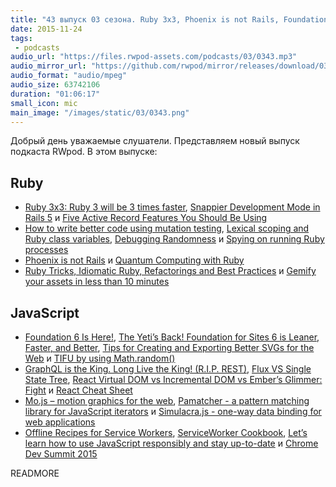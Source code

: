 ```yaml
---
title: "43 выпуск 03 сезона. Ruby 3x3, Phoenix is not Rails, Foundation 6, Mo.js, Pamatcher, ServiceWorker Cookbook и прочее"
date: 2015-11-24
tags:
 - podcasts
audio_url: "https://files.rwpod-assets.com/podcasts/03/0343.mp3"
audio_mirror_url: "https://github.com/rwpod/mirror/releases/download/03.43/0343.mp3"
audio_format: "audio/mpeg"
audio_size: 63742106
duration: "01:06:17"
small_icon: mic
main_image: "/images/static/03/0343.png"
---
```


Добрый день уважаемые слушатели. Представляем новый выпуск подкаста RWpod. В этом выпуске:

## Ruby

 - [Ruby 3x3: Ruby 3 will be 3 times faster](http://engineering.appfolio.com/appfolio-engineering/2015/11/18/ruby-3x3), [Snappier Development Mode in Rails 5](http://weblog.rubyonrails.org/2015/11/11/snappier-development-mode-in-rails-5/) и [Five Active Record Features You Should Be Using](http://jakeyesbeck.com/2015/11/15/five-active-record-features-you-should-be-using/)
 - [How to write better code using mutation testing](https://blog.blockscore.com/how-to-write-better-code-using-mutation-testing/), [Lexical scoping and Ruby class variables](http://blog.honeybadger.io/lexical-scoping-and-ruby-class-variables/), [Debugging Randomness](https://thedarkside.frantzmiccoli.com/tricks/2015/11/11/debugging-randomness.html) и [Spying on running Ruby processes](http://blog.honeybadger.io/spying-on-running-ruby-processes/)
 - [Phoenix is not Rails](https://dockyard.com/blog/2015/11/18/phoenix-is-not-rails) и [Quantum Computing with Ruby](http://meier-online.com/en/2015/11/quantencomputing-ruby/)
 - [Ruby Tricks, Idiomatic Ruby, Refactorings and Best Practices](http://best-ruby.com/) и [Gemify your assets in less than 10 minutes](http://dreamingechoes.github.io/gem/ruby/rails/gemify-your-assets-in-less-than-10-minutes/)

## JavaScript

 - [Foundation 6 Is Here!](http://zurb.com/article/1416/foundation-6-is-here), [The Yeti’s Back! Foundation for Sites 6 is Leaner, Faster, and Better](http://webdesign.tutsplus.com/articles/the-yetis-back-foundation-for-sites-6-is-leaner-faster-and-better--cms-25046), [Tips for Creating and Exporting Better SVGs for the Web](http://sarasoueidan.com/blog/svg-tips-for-designers/) и [TIFU by using Math.random()](https://medium.com/@betable/tifu-by-using-math-random-f1c308c4fd9d#.a5y5syv1h)
 - [GraphQL is the King. Long Live the King! (R.I.P. REST)](https://medium.com/@scbarrus/graphql-is-the-king-long-live-the-king-r-i-p-rest-cf04ce38f6c#.u9v495bd7), [Flux VS Single State Tree](http://www.christianalfoni.com/articles/2015_11_16_Flux-vs-Single-State-Tree), [React Virtual DOM vs Incremental DOM vs Ember’s Glimmer: Fight](https://auth0.com/blog/2015/11/20/face-off-virtual-dom-vs-incremental-dom-vs-glimmer/) и [React Cheat Sheet](http://reactcheatsheet.com/)
 - [Mo.js – motion graphics for the web](http://mojs.io/), [Pamatcher - a pattern matching library for JavaScript iterators](http://pamatcher.js.org/) и [Simulacra.js - one-way data binding for web applications](https://0x8890.github.io/simulacra/)
 - [Offline Recipes for Service Workers](https://hacks.mozilla.org/2015/11/offline-service-workers/), [ServiceWorker Cookbook](https://serviceworke.rs/), [Let’s learn how to use JavaScript responsibly and stay up-to-date](https://www.youtube.com/watch?v=ta2Vwwi8GJY) и [Chrome Dev Summit 2015](https://www.youtube.com/playlist?list=PLNYkxOF6rcICcHeQY02XLvoGL34rZFWZn#chromedevsummit)


READMORE

